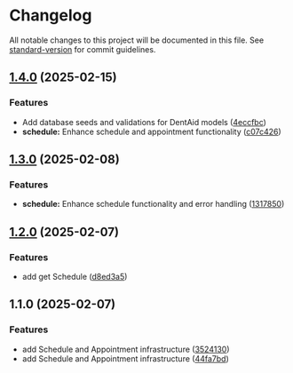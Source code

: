 # Changelog

All notable changes to this project will be documented in this file. See [standard-version](https://github.com/conventional-changelog/standard-version) for commit guidelines.

## [1.4.0](https://github.com/MaiGdev/dentaid_node_mongodb_api/compare/v1.3.0...v1.4.0) (2025-02-15)


### Features

* Add database seeds and validations for DentAid models ([4eccfbc](https://github.com/MaiGdev/dentaid_node_mongodb_api/commit/4eccfbcd8189133d3fe3896682a93da580eed04a))
* **schedule:** Enhance schedule and appointment functionality ([c07c426](https://github.com/MaiGdev/dentaid_node_mongodb_api/commit/c07c426315075f48fc0c87fefbda75da1160937a))

## [1.3.0](https://github.com/MaiGdev/dentaid_node_mongodb_api/compare/v1.2.0...v1.3.0) (2025-02-08)


### Features

* **schedule:** Enhance schedule functionality and error handling ([1317850](https://github.com/MaiGdev/dentaid_node_mongodb_api/commit/13178509d469c23b1f390456e57f12945fe0b789))

## [1.2.0](https://github.com/MaiGdev/dentaid_node_mongodb_api/compare/v1.1.0...v1.2.0) (2025-02-07)


### Features

* add get Schedule ([d8ed3a5](https://github.com/MaiGdev/dentaid_node_mongodb_api/commit/d8ed3a5ca5af7c726c09a9fb793371a392b7a04f))

## 1.1.0 (2025-02-07)


### Features

* add Schedule and Appointment infrastructure ([3524130](https://github.com/MaiGdev/dentaid_node_mongodb_api/commit/35241308e344da9259f13c06a0a09c056496b022))
* add Schedule and Appointment infrastructure ([44fa7bd](https://github.com/MaiGdev/dentaid_node_mongodb_api/commit/44fa7bd3d828143ae8a302f1215ba8be699fa3e8))
